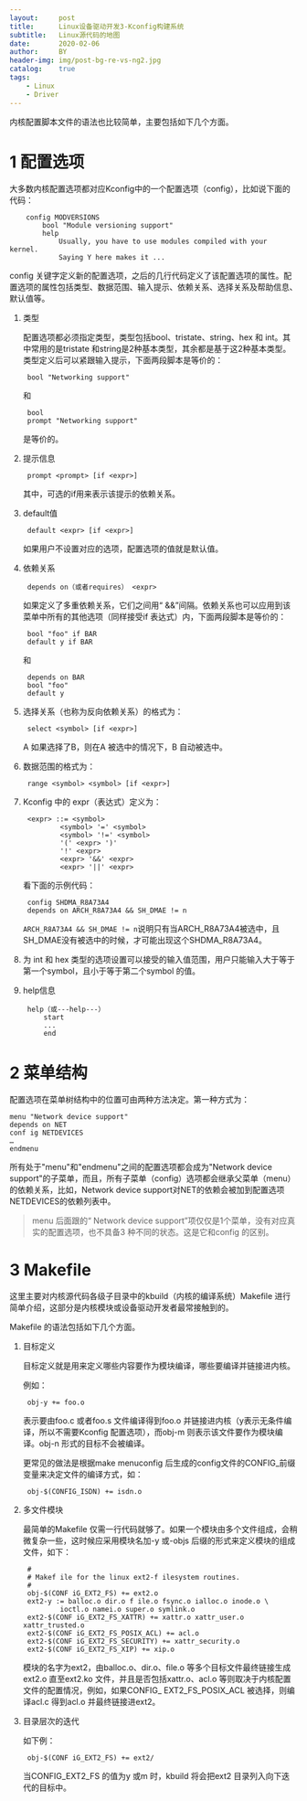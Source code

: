```yaml
---
layout:     post
title:      Linux设备驱动开发3-Kconfig构建系统
subtitle:   Linux源代码的地图
date:       2020-02-06
author:     BY
header-img: img/post-bg-re-vs-ng2.jpg
catalog:    true
tags:
    - Linux
    - Driver
---
```


内核配置脚本文件的语法也比较简单，主要包括如下几个方面。

<h1 id="1">1 配置选项</h1>

大多数内核配置选项都对应Kconfig中的一个配置选项（config），比如说下面的代码：

        config MODVERSIONS
            bool "Module versioning support"
            help
                Usually, you have to use modules compiled with your kernel.
                Saying Y here makes it ...

config 关键字定义新的配置选项，之后的几行代码定义了该配置选项的属性。配置选项的属性包括类型、数据范围、输入提示、依赖关系、选择关系及帮助信息、默认值等。

1. 类型

    配置选项都必须指定类型，类型包括bool、tristate、string、hex 和 int。其中常用的是tristate 和string是2种基本类型，其余都是基于这2种基本类型。类型定义后可以紧跟输入提示，下面两段脚本是等价的：

        bool "Networking support"

    和

        bool
        prompt "Networking support"

    是等价的。

2. 提示信息

        prompt <prompt> [if <expr>]

    其中，可选的if用来表示该提示的依赖关系。

3. default值

        default <expr> [if <expr>]

    如果用户不设置对应的选项，配置选项的值就是默认值。

4. 依赖关系

        depends on（或者requires） <expr>

    如果定义了多重依赖关系，它们之间用“ &&”间隔。依赖关系也可以应用到该菜单中所有的其他选项（同样接受if 表达式）内，下面两段脚本是等价的：

        bool "foo" if BAR
        default y if BAR

    和

        depends on BAR
        bool "foo"
        default y

5. 选择关系（也称为反向依赖关系）的格式为：

        select <symbol> [if <expr>]

    A 如果选择了B，则在A 被选中的情况下，B 自动被选中。

6. 数据范围的格式为：

        range <symbol> <symbol> [if <expr>]

7. Kconfig 中的 expr（表达式）定义为：

        <expr> ::= <symbol>
                <symbol> '=' <symbol>
                <symbol> '!=' <symbol>
                '(' <expr> ')'
                '!' <expr>
                <expr> '&&' <expr>
                <expr> '||' <expr>

    看下面的示例代码：

        config SHDMA_R8A73A4
        depends on ARCH_R8A73A4 && SH_DMAE != n

    `ARCH_R8A73A4 && SH_DMAE != n`说明只有当ARCH_R8A73A4被选中，且SH_DMAE没有被选中的时候，才可能出现这个SHDMA_R8A73A4。

8. 为 int 和 hex 类型的选项设置可以接受的输入值范围，用户只能输入大于等于第一个symbol，且小于等于第二个symbol 的值。

9. help信息

        help（或---help---）
            start
            ...
            end

<h1 id="2">2 菜单结构</h1>

配置选项在菜单树结构中的位置可由两种方法决定。第一种方式为：

    menu "Network device support"
    depends on NET
    conf ig NETDEVICES
    …
    endmenu

所有处于"menu"和"endmenu"之间的配置选项都会成为"Network device support"的子菜单，而且，所有子菜单（config）选项都会继承父菜单（menu）的依赖关系，比如，Network device support对NET的依赖会被加到配置选项NETDEVICES的依赖列表中。

> menu 后面跟的“ Network device support”项仅仅是1个菜单，没有对应真实的配置选项，也不具备3 种不同的状态。这是它和config 的区别。

<h1 id="3">3 Makefile</h1>

这里主要对内核源代码各级子目录中的kbuild（内核的编译系统）Makefile 进行简单介绍，这部分是内核模块或设备驱动开发者最常接触到的。

Makefile 的语法包括如下几个方面。

1. 目标定义

    目标定义就是用来定义哪些内容要作为模块编译，哪些要编译并链接进内核。

    例如：

        obj-y += foo.o

    表示要由foo.c 或者foo.s 文件编译得到foo.o 并链接进内核（y表示无条件编译，所以不需要Kconfig 配置选项），而obj-m 则表示该文件要作为模块编译。obj-n 形式的目标不会被编译。

    更常见的做法是根据make menuconfig 后生成的config文件的CONFIG_前缀变量来决定文件的编译方式，如：

        obj-$(CONFIG_ISDN) += isdn.o

2. 多文件模块

    最简单的Makefile 仅需一行代码就够了。如果一个模块由多个文件组成，会稍微复杂一些，这时候应采用模块名加-y 或-objs 后缀的形式来定义模块的组成文件，如下：

        #
        # Makef ile for the linux ext2-f ilesystem routines.
        #
        obj-$(CONF iG_EXT2_FS) += ext2.o
        ext2-y := balloc.o dir.o f ile.o fsync.o ialloc.o inode.o \
                ioctl.o namei.o super.o symlink.o
        ext2-$(CONF iG_EXT2_FS_XATTR) += xattr.o xattr_user.o xattr_trusted.o
        ext2-$(CONF iG_EXT2_FS_POSIX_ACL) += acl.o
        ext2-$(CONF iG_EXT2_FS_SECURITY) += xattr_security.o
        ext2-$(CONF iG_EXT2_FS_XIP) += xip.o

    模块的名字为ext2，由balloc.o、dir.o、file.o 等多个目标文件最终链接生成ext2.o 直至ext2.ko 文件，并且是否包括xattr.o、acl.o 等则取决于内核配置文件的配置情况，例如，如果CONFIG_ EXT2_FS_POSIX_ACL 被选择，则编译acl.c 得到acl.o 并最终链接进ext2。

3. 目录层次的迭代

    如下例：

        obj-$(CONF iG_EXT2_FS) += ext2/

    当CONFIG_EXT2_FS 的值为y 或m 时，kbuild 将会把ext2 目录列入向下迭代的目标中。

